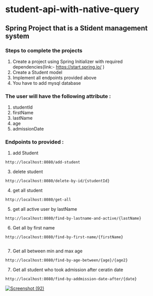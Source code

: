 # student-api-with-native-query
## Spring Project that is a Stident management system
### Steps to complete the projects
1. Create a project using Spring Initializer with required dependencies(link:- https://start.spring.io/ )
2. Create a Student  model 
3. Implement all endpoints provided above
4. You have to add mysql database

### The user will have the following attribute :
1. studentId
2. firstName
3. lastName
4. age
5. admissionDate

### Endpoints to provided :
1. add Student 
 ```
http://localhost:8080/add-student
```
3. delete student
 ```
http://localhost:8080/delete-by-id/{studentId}
```
4. get all student
 ```
http://localhost:8080/get-all
```
5. get all active user by lastName
 ```
http://localhost:8080/find-by-lastname-and-active/{lastName}
```
6. Get all by first name
 ```
http://localhost:8080/find-by-first-name/{firstName}


```
7. Get all between min and max age
 ```
http://localhost:8080/find-by-age-between/{age}/{age2}
```
7. Get all student who took admission after ceratin date
 ```
http://localhost:8080/find-by-addmission-date-after/{date}
```
[![Screenshot (92)](https://user-images.githubusercontent.com/41718548/222973050-45c844c5-18fc-4423-befd-00e3f050497b.png)](https://youtu.be/l7DtSjOEep8)


